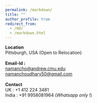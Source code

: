 ```yaml
---
permalink: /markdown/
title: ""
author_profile: true
redirect_from: 
  - /md/
  - /markdown.html
---
```


**Location** 
<br />
Pittsburgh, USA (Open to Relocation)
<br />
<br />
**Email-Id :** 
<br />
namancho@andrew.cmu.edu
<br />
namanchoudhary50@gmail.com
<br /> 
<br />
**Contact**
<br />
UK : +1 412 224 3481
<br />
India : +91 9958081964 (*Whatsapp only !*)
